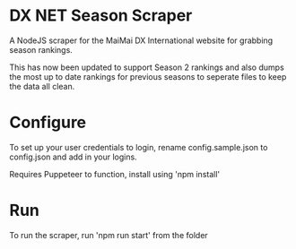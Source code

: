 # DX NET Season Scraper
A NodeJS scraper for the MaiMai DX International website for grabbing season rankings.

This has now been updated to support Season 2 rankings and also dumps the most up to date rankings for previous seasons to seperate files to keep the data all clean.

# Configure
To set up your user credentials to login, rename config.sample.json to config.json and add in your logins.

Requires Puppeteer to function, install using 'npm install'

# Run
To run the scraper, run 'npm run start' from the folder